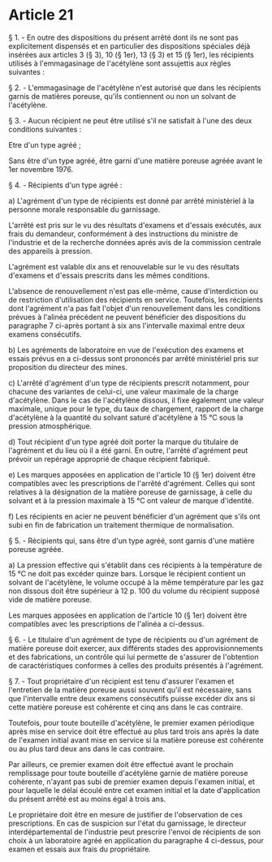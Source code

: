 # Article 21

§ 1. - En outre des dispositions du présent arrêté dont ils ne sont pas explicitement dispensés et en particulier des dispositions spéciales déjà insérées aux articles 3 (§ 3), 10 (§ 1er), 13 (§ 3) et 15 (§ 1er), les récipients utilisés à l'emmagasinage de l'acétylène sont assujettis aux règles suivantes :

§ 2. - L'emmagasinage de l'acétylène n'est autorisé que dans les récipients garnis de matières poreuse, qu'ils contiennent ou non un solvant de l'acétylène.

§ 3. - Aucun récipient ne peut être utilisé s'il ne satisfait à l'une des deux conditions suivantes :

Etre d'un type agréé ;

Sans être d'un type agréé, être garni d'une matière poreuse agréée avant le 1er novembre 1976.

§ 4. - Récipients d'un type agréé :

a) L'agrément d'un type de récipients est donné par arrêté ministériel à la personne morale responsable du garnissage.

L'arrêté est pris sur le vu des résultats d'examens et d'essais exécutés, aux frais du demandeur, conformément à des instructions du ministre de l'industrie et de la recherche données aprés avis de la commission centrale des appareils à pression.

L'agrément est valable dix ans et renouvelable sur le vu des résultats d'examens et d'essais prescrits dans les mêmes conditions.

L'absence de renouvellement n'est pas elle-même, cause d'interdiction ou de restriction d'utilisation des récipients en service. Toutefois, les récipients dont l'agrément n'a pas fait l'objet d'un renouvellement dans les conditions prévues à l'alinéa précédent ne peuvent bénéficier des dispositions du paragraphe 7 ci-après portant à six ans l'intervalle maximal entre deux examens consécutifs.

b) Les agréments de laboratoire en vue de l'exécution des examens et essais prévus en a ci-dessus sont prononcés par arrêté ministériel pris sur proposition du directeur des mines.

c) L'arrêté d'agrément d'un type de récipients prescrit notamment, pour chacune des variantes de celui-ci, une valeur maximale de la charge d'acétylène. Dans le cas de l'acétylène dissous, il fixe également une valeur maximale, unique pour le type, du taux de chargement, rapport de la charge d'acétylène à la quantité du solvant saturé d'acétylène à 15 °C sous la pression atmosphérique.

d) Tout récipient d'un type agréé doit porter la marque du titulaire de l'agrément et du lieu où il a été garni. En outre, l'arrêté d'agrément peut prévoir un repérage approprié de chaque récipient fabriqué.

e) Les marques apposées en application de l'article 10 (§ 1er) doivent être compatibles avec les prescriptions de l'arrêté d'agrément. Celles qui sont relatives à la désignation de la matière poreuse de garnissage, à celle du solvant et à la pression maximale à 15 °C ont valeur de marque d'identité.

f) Les récipients en acier ne peuvent bénéficier d'un agrément que s'ils ont subi en fin de fabrication un traitement thermique de normalisation.

§ 5. - Récipients qui, sans être d'un type agréé, sont garnis d'une matière poreuse agréée.

a) La pression effective qui s'établit dans ces récipients à la température de 15 °C ne doit pas excéder quinze bars. Lorsque le récipient contient un solvant de l'acétylène, le volume occupé à la même température par les gaz non dissous doit être supérieur à 12 p. 100 du volume du récipient supposé vide de matière poreuse.

Les marques apposées en application de l'article 10 (§ 1er) doivent être compatibles avec les prescriptions de l'alinéa a ci-dessus.

§ 6. - Le titulaire d'un agrément de type de récipients ou d'un agrément de matière poreuse doit exercer, aux différents stades des approvisionnements et des fabrications, un contrôle qui lui permette de s'assurer de l'obtention de caractéristiques conformes à celles des produits présentés à l'agrément.

§ 7. - Tout propriétaire d'un récipient est tenu d'assurer l'examen et l'entretien de la matière poreuse aussi souvent qu'il est nécessaire, sans que l'intervalle entre deux examens consécutifs puisse excéder dix ans si cette matière poreuse est cohérente et cinq ans dans le cas contraire.

Toutefois, pour toute bouteille d'acétylène, le premier examen périodique après mise en service doit être effectué au plus tard trois ans après la date de l'examen initial avant mise en service si la matière poreuse est cohérente ou au plus tard deux ans dans le cas contraire.

Par ailleurs, ce premier examen doit être effectué avant le prochain remplissage pour toute bouteille d'acétylène garnie de matière poreuse cohérente, n'ayant pas subi de premier examen depuis l'examen initial, et pour laquelle le délai écoulé entre cet examen initial et la date d'application du présent arrêté est au moins égal à trois ans.

Le propriétaire doit être en mesure de justifier de l'observation de ces prescriptions. En cas de suspicion sur l'état du garnissage, le directeur interdépartemental de l'industrie peut prescrire l'envoi de récipients de son choix à un laboratoire agréé en application du paragraphe 4 ci-dessus, pour examen et essais aux frais du propriétaire.
